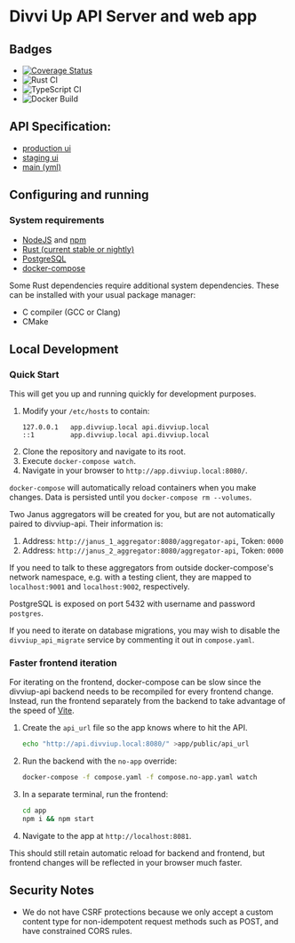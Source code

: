 # Divvi Up API Server and web app

## Badges

* [![Coverage Status](https://coveralls.io/repos/github/divviup/divviup-api/badge.svg?branch=main)](https://coveralls.io/github/divviup/divviup-api?branch=main)
* ![Rust CI](https://github.com/divviup/divviup-api/actions/workflows/rust.yml/badge.svg?branch=main)
* ![TypeScript CI](https://github.com/divviup/divviup-api/actions/workflows/ts.yml/badge.svg?branch=main)
* ![Docker Build](https://github.com/divviup/divviup-api/actions/workflows/docker.yml/badge.svg?branch=main)

## API Specification:
* [production ui](https://app.divviup.org/swagger-ui)
* [staging ui](https://app.staging.divviup.org/swagger-ui)
* [main (yml)](https://github.com/divviup/divviup-api/blob/main/documentation/openapi.yml)

## Configuring and running

### System requirements
* [NodeJS](https://nodejs.org/) and [npm](https://www.npmjs.com/)
* [Rust (current stable or nightly)](https://www.rust-lang.org/tools/install)
* [PostgreSQL](https://www.postgresql.org/)
* [docker-compose](https://docs.docker.com/compose/)

Some Rust dependencies require additional system dependencies. These can be installed with your usual
package manager:
* C compiler (GCC or Clang)
* CMake

## Local Development

### Quick Start

This will get you up and running quickly for development purposes.

1. Modify your `/etc/hosts` to contain:
    ```
    127.0.0.1   app.divviup.local api.divviup.local
    ::1         app.divviup.local api.divviup.local
    ```
1. Clone the repository and navigate to its root.
1. Execute `docker-compose watch`.
1. Navigate in your browser to `http://app.divviup.local:8080/`.

`docker-compose` will automatically reload containers when you make changes. Data is persisted
until you `docker-compose rm --volumes`.

Two Janus aggregators will be created for you, but are not automatically paired to divviup-api.
Their information is:
1. Address: `http://janus_1_aggregator:8080/aggregator-api`, Token: `0000`
1. Address: `http://janus_2_aggregator:8080/aggregator-api`, Token: `0000`

If you need to talk to these aggregators from outside docker-compose's network namespace, e.g.
with a testing client, they are mapped to `localhost:9001` and `localhost:9002`, respectively.

PostgreSQL is exposed on port 5432 with username and password `postgres`.

If you need to iterate on database migrations, you may wish to disable the `divviup_api_migrate`
service by commenting it out in `compose.yaml`.

### Faster frontend iteration

For iterating on the frontend, docker-compose can be slow since the divviup-api backend needs to
be recompiled for every frontend change. Instead, run the frontend separately from the backend to
take advantage of the speed of [Vite](https://vitejs.dev/).

1. Create the `api_url` file so the app knows where to hit the API.
    ```bash
    echo "http://api.divviup.local:8080/" >app/public/api_url
    ```
2. Run the backend with the `no-app` override:
    ```bash
    docker-compose -f compose.yaml -f compose.no-app.yaml watch
    ```
3. In a separate terminal, run the frontend:
    ```bash
    cd app
    npm i && npm start
    ```
4. Navigate to the app at `http://localhost:8081`.

This should still retain automatic reload for backend and frontend, but frontend changes will be
reflected in your browser much faster.

## Security Notes

* We do not have CSRF protections because we only accept a custom content type for non-idempotent request methods such as POST, and have constrained CORS rules.
